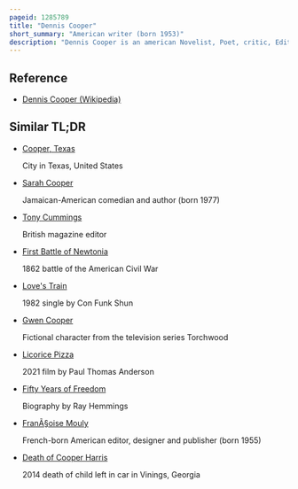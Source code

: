 ```yaml
---
pageid: 1285789
title: "Dennis Cooper"
short_summary: "American writer (born 1953)"
description: "Dennis Cooper is an american Novelist, Poet, critic, Editor and Performance Artist. He is best known for the George Miles Cycle, a series of five semi-autobiographical novels published between 1989 and 2000 and described by Tony O'Neill 'as intense a dissection of human relationships and obsession that modern literature has ever attempted. Cooper is the Founder and Editor of little caesar Magazine a Punk Zine that ran between 1976 and 1982."
---
```


## Reference

- [Dennis Cooper (Wikipedia)](https://en.wikipedia.org/?curid=1285789)

## Similar TL;DR

- [Cooper, Texas](/tldr/en/cooper-texas)

  City in Texas, United States

- [Sarah Cooper](/tldr/en/sarah-cooper)

  Jamaican-American comedian and author (born 1977)

- [Tony Cummings](/tldr/en/tony-cummings)

  British magazine editor

- [First Battle of Newtonia](/tldr/en/first-battle-of-newtonia)

  1862 battle of the American Civil War

- [Love's Train](/tldr/en/loves-train)

  1982 single by Con Funk Shun

- [Gwen Cooper](/tldr/en/gwen-cooper)

  Fictional character from the television series Torchwood

- [Licorice Pizza](/tldr/en/licorice-pizza)

  2021 film by Paul Thomas Anderson

- [Fifty Years of Freedom](/tldr/en/fifty-years-of-freedom)

  Biography by Ray Hemmings

- [FranÃ§oise Mouly](/tldr/en/francoise-mouly)

  French-born American editor, designer and publisher (born 1955)

- [Death of Cooper Harris](/tldr/en/death-of-cooper-harris)

  2014 death of child left in car in Vinings, Georgia
